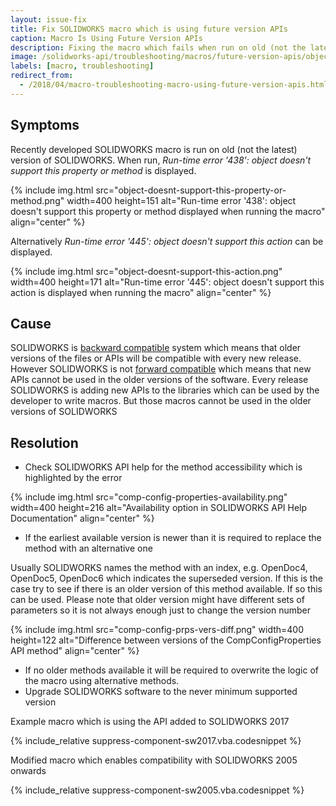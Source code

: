```yaml
---
layout: issue-fix
title: Fix SOLIDWORKS macro which is using future version APIs
caption: Macro Is Using Future Version APIs
description: Fixing the macro which fails when run on old (not the latest) version of SOLIDWORKS and Run-time error '438' - object doesn't support this property or method or Run-time error '445' - object doesn't support this action error is displayed
image: /solidworks-api/troubleshooting/macros/future-version-apis/object-doesnt-support-this-action.png
labels: [macro, troubleshooting]
redirect_from:
  - /2018/04/macro-troubleshooting-macro-using-future-version-apis.html
---
```

## Symptoms

Recently developed SOLIDWORKS macro is run on old (not the latest) version of SOLIDWORKS. When run, *Run-time error '438': object doesn't support this property or method* is displayed.

{% include img.html src="object-doesnt-support-this-property-or-method.png" width=400 height=151 alt="Run-time error '438': object doesn't support this property or method displayed when running the macro" align="center" %}

Alternatively *Run-time error '445': object doesn't support this action* can be displayed.

{% include img.html src="object-doesnt-support-this-action.png" width=400 height=171 alt="Run-time error '445': object doesn't support this action is displayed when running the macro" align="center" %}

## Cause

SOLIDWORKS is [backward compatible](https://en.wikipedia.org/wiki/Backward_compatibility) system which means that older versions of the files or APIs will be compatible with every new release. However SOLIDWORKS is not [forward compatible](https://en.wikipedia.org/wiki/Forward_compatibility) which means that new APIs cannot be used in the older versions of the software. Every release SOLIDWORKS is adding new APIs to the libraries which can be used by the developer to write macros. But those macros cannot be used in the older versions of SOLIDWORKS

## Resolution

* Check SOLIDWORKS API help for the method accessibility which is highlighted by the error

{% include img.html src="comp-config-properties-availability.png" width=400 height=216 alt="Availability option in SOLIDWORKS API Help Documentation" align="center" %}

* If the earliest available version is newer than it is required to replace the method with an alternative one

Usually SOLIDWORKS names the method with an index, e.g. OpenDoc4, OpenDoc5, OpenDoc6 which indicates the superseded version. If this is the case try to see if there is an older version of this method available. If so this can be used. Please note that older version might have different sets of parameters so it is not always enough just to change the version number

{% include img.html src="comp-config-prps-vers-diff.png" width=400 height=122 alt="Difference between versions of the CompConfigProperties API method" align="center" %}

* If no older methods available it will be required to overwrite the logic of the macro using alternative methods.
* Upgrade SOLIDWORKS software to the never minimum supported version

Example macro which is using the API added to SOLIDWORKS 2017

{% include_relative suppress-component-sw2017.vba.codesnippet %}

Modified macro which enables compatibility with SOLIDWORKS 2005 onwards

{% include_relative suppress-component-sw2005.vba.codesnippet %}
